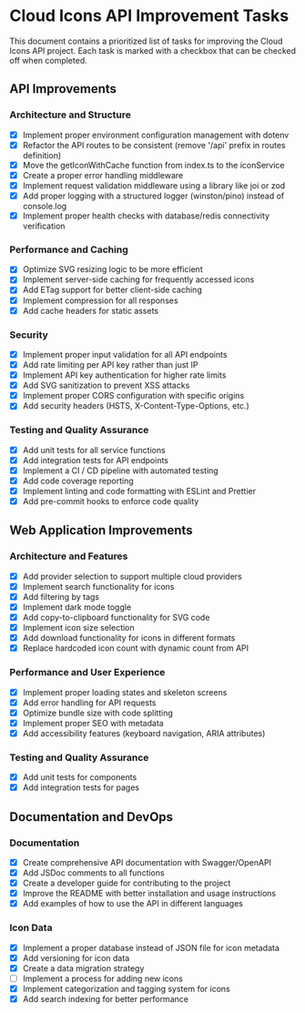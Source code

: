 # Cloud Icons API Improvement Tasks

This document contains a prioritized list of tasks for improving the Cloud Icons API project. Each task is marked with a
checkbox that can be checked off when completed.

## API Improvements

### Architecture and Structure

- [x] Implement proper environment configuration management with dotenv
- [x] Refactor the API routes to be consistent (remove '/api' prefix in routes definition)
- [x] Move the getIconWithCache function from index.ts to the iconService
- [x] Create a proper error handling middleware
- [x] Implement request validation middleware using a library like joi or zod
- [x] Add proper logging with a structured logger (winston/pino) instead of console.log
- [x] Implement proper health checks with database/redis connectivity verification

### Performance and Caching

- [x] Optimize SVG resizing logic to be more efficient
- [x] Implement server-side caching for frequently accessed icons
- [x] Add ETag support for better client-side caching
- [x] Implement compression for all responses
- [x] Add cache headers for static assets

### Security

- [x] Implement proper input validation for all API endpoints
- [x] Add rate limiting per API key rather than just IP
- [x] Implement API key authentication for higher rate limits
- [x] Add SVG sanitization to prevent XSS attacks
- [x] Implement proper CORS configuration with specific origins
- [x] Add security headers (HSTS, X-Content-Type-Options, etc.)

### Testing and Quality Assurance

- [x] Add unit tests for all service functions
- [x] Add integration tests for API endpoints
- [x] Implement a CI / CD pipeline with automated testing
- [x] Add code coverage reporting
- [x] Implement linting and code formatting with ESLint and Prettier
- [x] Add pre-commit hooks to enforce code quality

## Web Application Improvements

### Architecture and Features

- [x] Add provider selection to support multiple cloud providers
- [x] Implement search functionality for icons
- [x] Add filtering by tags
- [x] Implement dark mode toggle
- [x] Add copy-to-clipboard functionality for SVG code
- [x] Implement icon size selection
- [x] Add download functionality for icons in different formats
- [x] Replace hardcoded icon count with dynamic count from API

### Performance and User Experience

- [x] Implement proper loading states and skeleton screens
- [x] Add error handling for API requests
- [x] Optimize bundle size with code splitting
- [x] Implement proper SEO with metadata
- [x] Add accessibility features (keyboard navigation, ARIA attributes)

### Testing and Quality Assurance

- [x] Add unit tests for components
- [x] Add integration tests for pages

## Documentation and DevOps

### Documentation

- [x] Create comprehensive API documentation with Swagger/OpenAPI
- [x] Add JSDoc comments to all functions
- [x] Create a developer guide for contributing to the project
- [x] Improve the README with better installation and usage instructions
- [x] Add examples of how to use the API in different languages

### Icon Data

- [x] Implement a proper database instead of JSON file for icon metadata
- [x] Add versioning for icon data
- [x] Create a data migration strategy
- [ ] Implement a process for adding new icons
- [x] Implement categorization and tagging system for icons
- [x] Add search indexing for better performance
